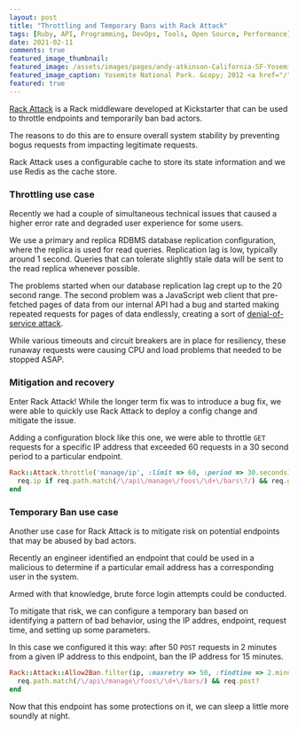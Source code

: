 ```yaml
---
layout: post
title: "Throttling and Temporary Bans with Rack Attack"
tags: [Ruby, API, Programming, DevOps, Tools, Open Source, Performance]
date: 2021-02-11
comments: true
featured_image_thumbnail:
featured_image: /assets/images/pages/andy-atkinson-California-SF-Yosemite-June-2012.jpg
featured_image_caption: Yosemite National Park. &copy; 2012 <a href="/">Andy Atkinson</a>
featured: true
---
```


[Rack Attack](https://github.com/rack/rack-attack) is a Rack middleware developed at Kickstarter that can be used to throttle endpoints and temporarily ban bad actors.

The reasons to do this are to ensure overall system stability by preventing bogus requests from impacting legitimate requests.

Rack Attack uses a configurable cache to store its state information and we use Redis as the cache store.


### Throttling use case

Recently we had a couple of simultaneous technical issues that caused a higher error rate and degraded user experience for some users.

We use a primary and replica RDBMS database replication configuration, where the replica is used for read queries. Replication lag is low, typically around 1 second. Queries that can tolerate slightly stale data will be sent to the read replica whenever possible.

The problems started when our database replication lag crept up to the 20 second range. The second problem was a JavaScript web client that pre-fetched pages of data from our internal API had a bug and started making repeated requests for pages of data endlessly, creating a sort of [denial-of-service attack](https://en.wikipedia.org/wiki/Denial-of-service_attack).

While various timeouts and circuit breakers are in place for resiliency, these runaway requests were causing CPU and load problems that needed to be stopped ASAP.


### Mitigation and recovery

Enter Rack Attack! While the longer term fix was to introduce a bug fix, we were able to quickly use Rack Attack to deploy a config change and mitigate the issue.

Adding a configuration block like this one, we were able to throttle `GET` requests for a specific IP address that exceeded 60 requests in a 30 second period to a particular endpoint.

```ruby
Rack::Attack.throttle('manage/ip', :limit => 60, :period => 30.seconds) do |req|
  req.ip if req.path.match(/\/api\/manage\/foos\/\d+\/bars\?/) && req.get?
end
```


### Temporary Ban use case

Another use case for Rack Attack is to mitigate risk on potential endpoints that may be abused by bad actors.

Recently an engineer identified an endpoint that could be used in a malicious to determine if a particular email address has a corresponding user in the system.

Armed with that knowledge, brute force login attempts could be conducted.

To mitigate that risk, we can configure a temporary ban based on identifying a pattern of bad behavior, using the IP addres, endpoint, request time, and setting up some parameters.

In this case we configured it this way: after 50 `POST` requests in 2 minutes from a given IP address to this endpoint, ban the IP address for 15 minutes.

```ruby
Rack::Attack::Allow2Ban.filter(ip, :maxretry => 50, :findtime => 2.minute, :bantime => 15.minutes) do
  req.path.match(/\/api\/manage\/foos\/\d+\/bars/) && req.post?
end
```

Now that this endpoint has some protections on it, we can sleep a little more soundly at night.
